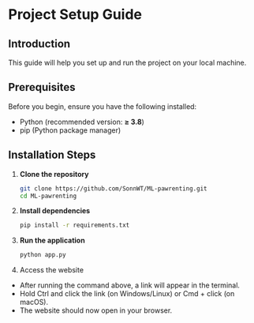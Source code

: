 # Project Setup Guide

## Introduction
This guide will help you set up and run the project on your local machine.

## Prerequisites
Before you begin, ensure you have the following installed:
- Python (recommended version: **≥ 3.8**)
- pip (Python package manager)

## Installation Steps

1. **Clone the repository**  
   ```sh
   git clone https://github.com/SonnWT/ML-pawrenting.git
   cd ML-pawrenting
2. **Install dependencies**
   ```sh
   pip install -r requirements.txt
3. **Run the application**
   ```sh
   python app.py
4. Access the website
- After running the command above, a link will appear in the terminal.
- Hold Ctrl and click the link (on Windows/Linux) or Cmd + click (on macOS).
- The website should now open in your browser.

